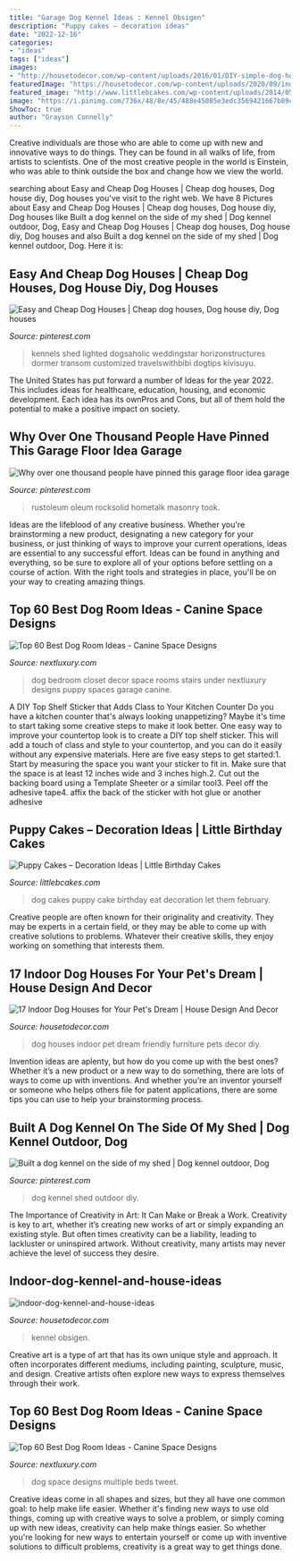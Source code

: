 ```yaml
---
title: "Garage Dog Kennel Ideas : Kennel Obsigen"
description: "Puppy cakes – decoration ideas"
date: "2022-12-16"
categories:
- "ideas"
tags: ["ideas"]
images:
- "http://housetodecor.com/wp-content/uploads/2016/01/DIY-simple-dog-house-corner.jpg"
featuredImage: "https://housetodecor.com/wp-content/uploads/2020/09/indoor-dog-kennel-and-house-ideas.jpg"
featured_image: "http://www.littlebcakes.com/wp-content/uploads/2014/05/Puppy-Dog-Cakes.jpg"
image: "https://i.pinimg.com/736x/48/8e/45/488e45085e3edc3569421667b89c1943.jpg"
ShowToc: true
author: "Grayson Connelly"
---
```



Creative individuals are those who are able to come up with new and innovative ways to do things. They can be found in all walks of life, from artists to scientists. One of the most creative people in the world is Einstein, who was able to think outside the box and change how we view the world.

	

		
searching about Easy and Cheap Dog Houses | Cheap dog houses, Dog house diy, Dog houses you've visit to the right web. We have 8 Pictures about Easy and Cheap Dog Houses | Cheap dog houses, Dog house diy, Dog houses like Built a dog kennel on the side of my shed | Dog kennel outdoor, Dog, Easy and Cheap Dog Houses | Cheap dog houses, Dog house diy, Dog houses and also Built a dog kennel on the side of my shed | Dog kennel outdoor, Dog. Here it is:
		
    
## Easy And Cheap Dog Houses | Cheap Dog Houses, Dog House Diy, Dog Houses

<img loading=lazy src="https://i.pinimg.com/736x/e5/c8/12/e5c812aec6cff4d2bd2005dd6d0cfb54.jpg" onerror="this.onerror=null;this.src='https://tse3.mm.bing.net/th?id=OIP.bYzbujoU5xuz2RXf7R9w0AHaD-&amp;pid=15.1';" alt="Easy and Cheap Dog Houses | Cheap dog houses, Dog house diy, Dog houses">

_Source: pinterest.com_

>kennels shed lighted dogsaholic weddingstar horizonstructures dormer transom customized travelswithbibi dogtips kivisuyu. 

	

The United States has put forward a number of Ideas for the year 2022. This includes ideas for healthcare, education, housing, and economic development. Each idea has its ownPros and Cons, but all of them hold the potential to make a positive impact on society.

    
## Why Over One Thousand People Have Pinned This Garage Floor Idea Garage

<img loading=lazy src="https://i.pinimg.com/736x/c0/e2/54/c0e254df1a3902e29eea08b72255f072.jpg" onerror="this.onerror=null;this.src='https://tse1.mm.bing.net/th?id=OIP.FKulRShwuSkch7Nv_qml-AHaEK&amp;pid=15.1';" alt="Why over one thousand people have pinned this garage floor idea garage">

_Source: pinterest.com_

>rustoleum oleum rocksolid hometalk masonry took. 

	

Ideas are the lifeblood of any creative business. Whether you're brainstorming a new product, designating a new category for your business, or just thinking of ways to improve your current operations, ideas are essential to any successful effort. Ideas can be found in anything and everything, so be sure to explore all of your options before settling on a course of action. With the right tools and strategies in place, you'll be on your way to creating amazing things.

    
## Top 60 Best Dog Room Ideas - Canine Space Designs

<img loading=lazy src="http://nextluxury.com/wp-content/uploads/closet-dog-room-ideas.jpg" onerror="this.onerror=null;this.src='https://tse4.mm.bing.net/th?id=OIP.ctuRXtta-NlZX2F375w95AHaHa&amp;pid=15.1';" alt="Top 60 Best Dog Room Ideas - Canine Space Designs">

_Source: nextluxury.com_

>dog bedroom closet decor space rooms stairs under nextluxury designs puppy spaces garage canine. 

	

A DIY Top Shelf Sticker that Adds Class to Your Kitchen Counter
Do you have a kitchen counter that's always looking unappetizing? Maybe it's time to start taking some creative steps to make it look better. One easy way to improve your countertop look is to create a DIY top shelf sticker. This will add a touch of class and style to your countertop, and you can do it easily without any expensive materials. Here are five easy steps to get started:1. Start by measuring the space you want your sticker to fit in. Make sure that the space is at least 12 inches wide and 3 inches high.2. Cut out the backing board using a Template Sheeter or a similar tool3. Peel off the adhesive tape4. affix the back of the sticker with hot glue or another adhesive
    
## Puppy Cakes – Decoration Ideas | Little Birthday Cakes

<img loading=lazy src="http://www.littlebcakes.com/wp-content/uploads/2014/05/Puppy-Dog-Cakes.jpg" onerror="this.onerror=null;this.src='https://tse1.mm.bing.net/th?id=OIP.tL7rcazLraPYopCuB5xsAQHaI4&amp;pid=15.1';" alt="Puppy Cakes – Decoration Ideas | Little Birthday Cakes">

_Source: littlebcakes.com_

>dog cakes puppy cake birthday eat decoration let them february. 

	

Creative people are often known for their originality and creativity. They may be experts in a certain field, or they may be able to come up with creative solutions to problems. Whatever their creative skills, they enjoy working on something that interests them.

    
## 17 Indoor Dog Houses For Your Pet&#039;s Dream | House Design And Decor

<img loading=lazy src="http://housetodecor.com/wp-content/uploads/2016/01/DIY-simple-dog-house-corner.jpg" onerror="this.onerror=null;this.src='https://tse3.mm.bing.net/th?id=OIP.MJUrgzCwH6SVdQErt83zXgHaJ4&amp;pid=15.1';" alt="17 Indoor Dog Houses for Your Pet&#039;s Dream | House Design And Decor">

_Source: housetodecor.com_

>dog houses indoor pet dream friendly furniture pets decor diy. 

	

Invention ideas are aplenty, but how do you come up with the best ones? Whether it’s a new product or a new way to do something, there are lots of ways to come up with inventions. And whether you’re an inventor yourself or someone who helps others file for patent applications, there are some tips you can use to help your brainstorming process.

    
## Built A Dog Kennel On The Side Of My Shed | Dog Kennel Outdoor, Dog

<img loading=lazy src="https://i.pinimg.com/736x/48/8e/45/488e45085e3edc3569421667b89c1943.jpg" onerror="this.onerror=null;this.src='https://tse1.mm.bing.net/th?id=OIP.KIj_x26fOM9FE0Z8PVgO8QHaJ3&amp;pid=15.1';" alt="Built a dog kennel on the side of my shed | Dog kennel outdoor, Dog">

_Source: pinterest.com_

>dog kennel shed outdoor diy. 

	

The Importance of Creativity in Art: It Can Make or Break a Work.
Creativity is key to art, whether it’s creating new works of art or simply expanding an existing style. But often times creativity can be a liability, leading to lackluster or uninspired artwork. Without creativity, many artists may never achieve the level of success they desire.

    
## Indoor-dog-kennel-and-house-ideas

<img loading=lazy src="https://housetodecor.com/wp-content/uploads/2020/09/indoor-dog-kennel-and-house-ideas.jpg" onerror="this.onerror=null;this.src='https://tse4.mm.bing.net/th?id=OIP.WDw9fUsr0Km9NniiuKdNAAHaL-&amp;pid=15.1';" alt="indoor-dog-kennel-and-house-ideas">

_Source: housetodecor.com_

>kennel obsigen. 

	

Creative art is a type of art that has its own unique style and approach. It often incorporates different mediums, including painting, sculpture, music, and design. Creative artists often explore new ways to express themselves through their work.

    
## Top 60 Best Dog Room Ideas - Canine Space Designs

<img loading=lazy src="http://nextluxury.com/wp-content/uploads/multiple-dog-beds-dog-room-ideas.jpg" onerror="this.onerror=null;this.src='https://tse4.mm.bing.net/th?id=OIP.UTg-xrs1v1hcw7OdMGCPAAAAAA&amp;pid=15.1';" alt="Top 60 Best Dog Room Ideas - Canine Space Designs">

_Source: nextluxury.com_

>dog space designs multiple beds tweet. 

	

Creative ideas come in all shapes and sizes, but they all have one common goal: to help make life easier. Whether it's finding new ways to use old things, coming up with creative ways to solve a problem, or simply coming up with new ideas, creativity can help make things easier. So whether you're looking for new ways to entertain yourself or come up with inventive solutions to difficult problems, creativity is a great way to get things done.

